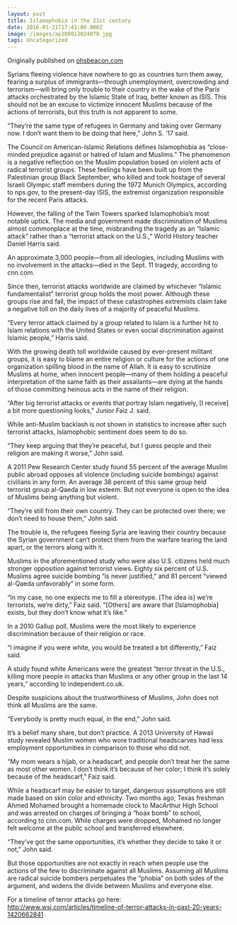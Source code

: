 ```yaml
---
layout: post
title: Islamophobia in the 21st century
date: 2016-01-21T17:41:00.000Z
image: /images/ap100813024070.jpg
tags: Uncategorized
---
```

Originally published on [ohsbeacon.com](https://ohsbeacon.com/587/opinion/islamophobia-in-the-21st-century/)

Syrians fleeing violence have nowhere to go as countries turn them away, fearing a surplus of immigrants—through unemployment, overcrowding and terrorism—will bring only trouble to their country in the wake of the Paris attacks orchestrated by the Islamic State of Iraq, better known as ISIS. This should not be an excuse to victimize innocent Muslims because of the actions of terrorists, but this truth is not apparent to some.



“They’re the same type of refugees in Germany and taking over Germany now. I don’t want them to be doing that here,” John S. ‘17 said.



The Council on American-Islamic Relations defines Islamophobia as “close-minded prejudice against or hatred of Islam and Muslims.” The phenomenon is a negative reflection on the Muslim population based on violent acts of radical terrorist groups. These feelings have been built up from the Palestinian group Black September, who killed and took hostage of several Israeli Olympic staff members during the 1972 Munich Olympics, according to nps.gov, to the present-day ISIS, the extremist organization responsible for the recent Paris attacks.



However, the falling of the Twin Towers sparked Islamophobia’s most notable uptick. The media and government made discrimination of Muslims almost commonplace at the time, misbranding the tragedy as an “Islamic attack” rather than a “terrorist attack on the U.S.,” World History teacher Daniel Harris said.

An approximate 3,000 people—from all ideologies, including Muslims with no involvement in the attacks—died in the Sept. 11 tragedy, according to cnn.com.

Since then, terrorist attacks worldwide are claimed by whichever “Islamic fundamentalist” terrorist group holds the most power. Although these groups rise and fall, the impact of these catastrophes extremists claim take a negative toll on the daily lives of a majority of peaceful Muslims.

“Every terror attack claimed by a group related to Islam is a further hit to Islam relations with the United States or even social discrimination against Islamic people,” Harris said.

With the growing death toll worldwide caused by ever-present militant groups, it is easy to blame an entire religion or culture for the actions of one organization spilling blood in the name of Allah. It is easy to scrutinize Muslims at home, when innocent people—many of them holding a peaceful interpretation of the same faith as their assailants—are dying at the hands of those committing heinous acts in the name of their religion.

“After big terrorist attacks or events that portray Islam negatively, \[I receive] a bit more questioning looks,” Junior Faiz J. said.

While anti-Muslim backlash is not shown in statistics to increase after such terrorist attacks, Islamophobic sentiment does seem to do so.

“They keep arguing that they’re peaceful, but I guess people and their religion are making it worse,” John said.

A 2011 Pew Research Center study found 55 percent of the average Muslim public abroad opposes all violence (including suicide bombings) against civilians in any form. An average 38 percent of this same group held terrorist group al-Qaeda in low esteem. But not everyone is open to the idea of Muslims being anything but violent.

“They’re still from their own country. They can be protected over there; we don’t need to house them,” John said.

The trouble is, the refugees fleeing Syria are leaving their country because the Syrian government can’t protect them from the warfare tearing the land apart, or the terrors along with it.

Muslims in the aforementioned study who were also U.S. citizens held much stronger opposition against terrorist views. Eighty six percent of U.S. Muslims agree suicide bombing “is never justified,” and 81 percent “viewed al-Qaeda unfavorably” in some form.

“In my case, no one expects me to fill a stereotype. \[The idea is] we’re terrorists, we’re dirty,” Faiz said. “\[Others] are aware that \[Islamophobia] exists, but they don’t know what it’s like.”

In a 2010 Gallup poll, Muslims were the most likely to experience discrimination because of their religion or race.

“I imagine if you were white, you would be treated a bit differently,” Faiz said.

A study found white Americans were the greatest “terror threat in the U.S., killing more people in attacks than Muslims or any other group in the last 14 years,” according to independent.co.uk.

Despite suspicions about the trustworthiness of Muslims, John does not think all Muslims are the same.

“Everybody is pretty much equal, in the end,” John said.

It’s a belief many share, but don’t practice. A 2013 University of Hawaii study revealed Muslim women who wore traditional headscarves had less employment opportunities in comparison to those who did not.

“My mom wears a hijab, or a headscarf, and people don’t treat her the same as most other women. I don’t think it’s because of her color; I think it’s solely because of the headscarf,” Faiz said.

While a headscarf may be easier to target, dangerous assumptions are still made based on skin color and ethnicity. Two months ago, Texas freshman Ahmed Mohamed brought a homemade clock to MacArthur High School and was arrested on charges of bringing a “hoax bomb” to school, according to cnn.com. While charges were dropped, Mohamed no longer felt welcome at the public school and transferred elsewhere.

“They’ve got the same opportunities, it’s whether they decide to take it or not,” John said.

But those opportunities are not exactly in reach when people use the actions of the few to discriminate against all Muslims. Assuming all Muslims are radical suicide bombers perpetuates the “phobia” on both sides of the argument, and widens the divide between Muslims and everyone else.

For a timeline of terror attacks go here: http://www.wsj.com/articles/timeline-of-terror-attacks-in-past-20-years-1420662841
